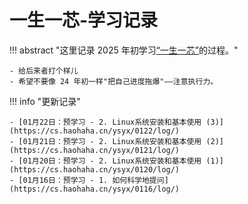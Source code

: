 # 一生一芯-学习记录

!!! abstract "这里记录 2025 年初学习[“一生一芯”](https://ysyx.oscc.cc/)的过程。"

    - 给后来者打个样儿
    - 希望不要像 24 年初一样"把自己进度拖爆"——注意执行力。

!!! info "更新记录"
    
    - [01月22日：预学习 - 2. Linux系统安装和基本使用 (3)](https://cs.haohaha.cn/ysyx/0122/log/)
    - [01月21日：预学习 - 2. Linux系统安装和基本使用 (2)](https://cs.haohaha.cn/ysyx/0121/log/)
    - [01月20日：预学习 - 2. Linux系统安装和基本使用 (1)](https://cs.haohaha.cn/ysyx/0120/log/)
    - [01月16日：预学习 - 1. 如何科学地提问](https://cs.haohaha.cn/ysyx/0116/log/)